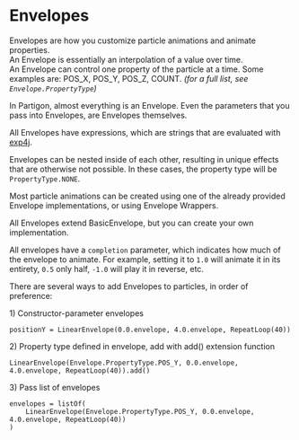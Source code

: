 # Envelopes

Envelopes are how you customize particle animations and animate properties.\
An Envelope is essentially an interpolation of a value over time.\
An Envelope can control one property of the particle at a time. Some examples are: POS\_X, POS\_Y, POS\_Z, COUNT. _(for a full list, see `Envelope.PropertyType`)_

In Partigon, almost everything is an Envelope. Even the parameters that you pass into Envelopes, are Envelopes themselves.

All Envelopes have expressions, which are strings that are evaluated with [exp4j](https://github.com/fasseg/exp4j).

Envelopes can be nested inside of each other, resulting in unique effects that are otherwise not possible. In these cases, the property type will be `PropertyType.NONE`.

Most particle animations can be created using one of the already provided Envelope implementations, or using Envelope Wrappers.

All Envelopes extend BasicEnvelope, but you can create your own implementation.

All envelopes have a `completion` parameter, which indicates how much of the envelope to animate. For example, setting it to `1.0` will animate it in its entirety, `0.5` only half, `-1.0` will play it in reverse, etc.



There are several ways to add Envelopes to particles, in order of preference:

1\) Constructor-parameter envelopes

```
positionY = LinearEnvelope(0.0.envelope, 4.0.envelope, RepeatLoop(40))
```

2\) Property type defined in envelope, add with add() extension function

```
LinearEnvelope(Envelope.PropertyType.POS_Y, 0.0.envelope, 4.0.envelope, RepeatLoop(40)).add()
```

3\) Pass list of envelopes

```
envelopes = listOf(
    LinearEnvelope(Envelope.PropertyType.POS_Y, 0.0.envelope, 4.0.envelope, RepeatLoop(40))
)
```
